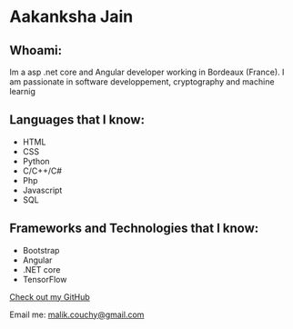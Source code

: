 # Aakanksha Jain

## Whoami:
Im a asp .net core and Angular developer working in Bordeaux (France). I am passionate in software developpement, cryptography and machine learnig



## Languages that I know:

- HTML
- CSS
- Python
- C/C++/C#
- Php
- Javascript
- SQL



## Frameworks and Technologies that I know:

- Bootstrap
- Angular
- .NET core
- TensorFlow

[Check out my GitHub](https://github.com/malik97160)

Email me: malik.couchy@gmail.com

